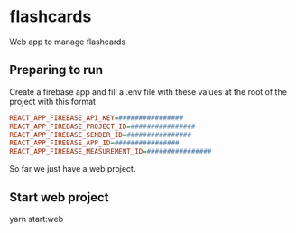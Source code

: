 # flashcards
Web app to manage flashcards

## Preparing to run

Create a firebase app and fill a .env file with these values at the root of the project with this format
```ini
REACT_APP_FIREBASE_API_KEY=################
REACT_APP_FIREBASE_PROJECT_ID=################
REACT_APP_FIREBASE_SENDER_ID=################
REACT_APP_FIREBASE_APP_ID=################
REACT_APP_FIREBASE_MEASUREMENT_ID=################
```

So far we just have a web project.

## Start web project

yarn start:web
